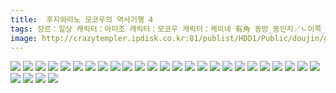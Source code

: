```yaml
---
title:  후지와라노 모코우의 역사기행 4
tags: 장르：일상 캐릭터：마미조 캐릭터：모코우 캐릭터：케이네 有角 동방_동인지／ㄴ이쪽_번역
image: http://crazytempler.ipdisk.co.kr:81/publist/HDD1/Public/doujin/ghap/5650/001.jpg
---
```

<img src="http://crazytempler.ipdisk.co.kr:81/publist/HDD1/Public/doujin/ghap/5650/001.jpg">
<img src="http://crazytempler.ipdisk.co.kr:81/publist/HDD1/Public/doujin/ghap/5650/002.jpg">
<img src="http://crazytempler.ipdisk.co.kr:81/publist/HDD1/Public/doujin/ghap/5650/003.jpg">
<img src="http://crazytempler.ipdisk.co.kr:81/publist/HDD1/Public/doujin/ghap/5650/004.jpg">
<img src="http://crazytempler.ipdisk.co.kr:81/publist/HDD1/Public/doujin/ghap/5650/005.jpg">
<img src="http://crazytempler.ipdisk.co.kr:81/publist/HDD1/Public/doujin/ghap/5650/006.jpg">
<img src="http://crazytempler.ipdisk.co.kr:81/publist/HDD1/Public/doujin/ghap/5650/007.jpg">
<img src="http://crazytempler.ipdisk.co.kr:81/publist/HDD1/Public/doujin/ghap/5650/008.jpg">
<img src="http://crazytempler.ipdisk.co.kr:81/publist/HDD1/Public/doujin/ghap/5650/009.jpg">
<img src="http://crazytempler.ipdisk.co.kr:81/publist/HDD1/Public/doujin/ghap/5650/010.jpg">
<img src="http://crazytempler.ipdisk.co.kr:81/publist/HDD1/Public/doujin/ghap/5650/011.jpg">
<img src="http://crazytempler.ipdisk.co.kr:81/publist/HDD1/Public/doujin/ghap/5650/012.jpg">
<img src="http://crazytempler.ipdisk.co.kr:81/publist/HDD1/Public/doujin/ghap/5650/013.jpg">
<img src="http://crazytempler.ipdisk.co.kr:81/publist/HDD1/Public/doujin/ghap/5650/014.jpg">
<img src="http://crazytempler.ipdisk.co.kr:81/publist/HDD1/Public/doujin/ghap/5650/015.jpg">
<img src="http://crazytempler.ipdisk.co.kr:81/publist/HDD1/Public/doujin/ghap/5650/016.jpg">
<img src="http://crazytempler.ipdisk.co.kr:81/publist/HDD1/Public/doujin/ghap/5650/017.jpg">
<img src="http://crazytempler.ipdisk.co.kr:81/publist/HDD1/Public/doujin/ghap/5650/018.jpg">
<img src="http://crazytempler.ipdisk.co.kr:81/publist/HDD1/Public/doujin/ghap/5650/019.jpg">
<img src="http://crazytempler.ipdisk.co.kr:81/publist/HDD1/Public/doujin/ghap/5650/020.jpg">
<img src="http://crazytempler.ipdisk.co.kr:81/publist/HDD1/Public/doujin/ghap/5650/021.jpg">
<img src="http://crazytempler.ipdisk.co.kr:81/publist/HDD1/Public/doujin/ghap/5650/022.jpg">
<img src="http://crazytempler.ipdisk.co.kr:81/publist/HDD1/Public/doujin/ghap/5650/023.jpg">
<img src="http://crazytempler.ipdisk.co.kr:81/publist/HDD1/Public/doujin/ghap/5650/024.jpg">
<img src="http://crazytempler.ipdisk.co.kr:81/publist/HDD1/Public/doujin/ghap/5650/025.jpg">
<img src="http://crazytempler.ipdisk.co.kr:81/publist/HDD1/Public/doujin/ghap/5650/026.jpg">
<img src="http://crazytempler.ipdisk.co.kr:81/publist/HDD1/Public/doujin/ghap/5650/027.jpg">
<img src="http://crazytempler.ipdisk.co.kr:81/publist/HDD1/Public/doujin/ghap/5650/028.jpg">
<img src="http://crazytempler.ipdisk.co.kr:81/publist/HDD1/Public/doujin/ghap/5650/029.jpg">
